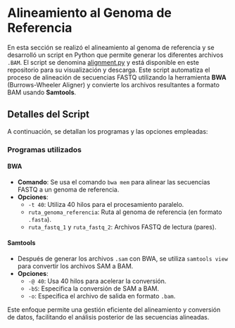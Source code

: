 # Alineamiento al Genoma de Referencia

En esta sección se realizó el alineamiento al genoma de referencia y se desarrolló un script en Python que permite generar los diferentes archivos `.BAM`. El script se denomina [alignment.py](alignment.py) y está disponible en este repositorio para su visualización y descarga. Este script automatiza el proceso de alineación de secuencias FASTQ utilizando la herramienta **BWA** (Burrows-Wheeler Aligner) y convierte los archivos resultantes a formato BAM usando **Samtools**.

## Detalles del Script

A continuación, se detallan los programas y las opciones empleadas:

### Programas utilizados

#### BWA
- **Comando**: Se usa el comando `bwa mem` para alinear las secuencias FASTQ a un genoma de referencia.
- **Opciones**:
  - `-t 40`: Utiliza 40 hilos para el procesamiento paralelo.
  - `ruta_genoma_referencia`: Ruta al genoma de referencia (en formato `.fasta`).
  - `ruta_fastq_1` y `ruta_fastq_2`: Archivos FASTQ de lectura (pares).

#### Samtools
- Después de generar los archivos `.sam` con BWA, se utiliza `samtools view` para convertir los archivos SAM a BAM.
- **Opciones**:
  - `-@ 40`: Usa 40 hilos para acelerar la conversión.
  - `-bS`: Especifica la conversión de SAM a BAM.
  - `-o`: Especifica el archivo de salida en formato `.bam`.

Este enfoque permite una gestión eficiente del alineamiento y conversión de datos, facilitando el análisis posterior de las secuencias alineadas.
